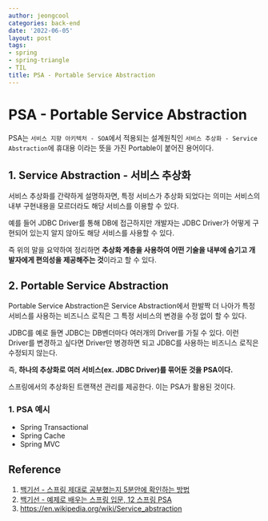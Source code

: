 ```yaml
---
author: jeongcool
categories: back-end
date: '2022-06-05'
layout: post
tags:
- spring
- spring-triangle
- TIL
title: PSA - Portable Service Abstraction
---
```


# PSA - Portable Service Abstraction
PSA는 `서비스 지향 아키텍처 - SOA`에서 적용되는 설계원칙인 `서비스 추상화 - Service Abstraction`에 휴대용 이라는 뜻을 가진 Portable이 붙어진 용어이다. 

## 1. Service Abstraction - 서비스 추상화
서비스 추상화를 간략하게 설명하자면, 특정 서비스가 추상화 되었다는 의미는 서비스의 내부 구현내용을 모르더라도 해당 서비스를 이용할 수 있다. 

예를 들어 JDBC Driver를 통해 DB에 접근하지만 개발자는 JDBC Driver가 어떻게 구현되어 있는지 알지 않아도 해당 서비스를 사용할 수 있다.

즉 위의 말을 요약하여 정리하면 **추상화 계층을 사용하여 어떤 기술을 내부에 숨기고 개발자에게 편의성을 제공해주는 것**이라고 할 수 있다.

## 2. Portable Service Abstraction
Portable Service Abstraction은 Service Abstraction에서 한발짝 더 나아가 특정 서비스를 사용하는 비즈니스 로직은 그 특정 서비스의 변경을 수정 없이 할 수 있다.

JDBC를 예로 들면 JDBC는 DB벤더마다 여러개의 Driver를 가질 수 있다. 이런 Driver를 변경하고 싶다면 Driver만 병경하면 되고 JDBC를 사용하는 비즈니스 로직은 수정되지 않는다.

즉, **하나의 추상화로 여러 서비스(ex. JDBC Driver)를 묶어둔 것을 PSA이다.**

스프링에서의 추상화된 트랜잭션 관리를 제공한다. 이는 PSA가 활용된 것이다.

### 1. PSA 예시
- Spring Transactional
- Spring Cache
- Spring MVC

## Reference
1. [백기선 - 스프링 제대로 공부했는지 5분안에 확인하는 방법](https://www.youtube.com/watch?v=bJfbPWEMj_c&t=308s)
2. [백기선 - 예제로 배우는 스프링 입문, 12 스프링 PSA](https://www.youtube.com/watch?v=P3vzrqADl8I)
3. https://en.wikipedia.org/wiki/Service_abstraction